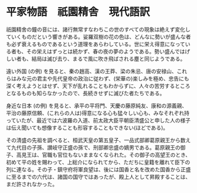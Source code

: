 # 平家物語　祇園精舎　現代語訳

祇園精舍の鐘の音には、諸行無常すなわちこの世のすべての現象は絶えず変化していくものだという響きがある。娑羅双樹の花の色は、どんなに勢いが盛んな者も必ず衰えるものであるという道理をあらわしている。世に栄え得意になっている者も、その栄えはずっとは続かず、春の夜の夢のようである。勢い盛んではげしい者も、結局は滅び去り、まるで風に吹き飛ばされる塵と同じようである。

遠い外国 (の例) を見ると、秦の趙高、漢の王莽、梁の朱忌、唐の安禄山、これらはみな元の君主や先代皇帝の政治に従わず、(栄華の)楽しみを極め、忠告にも深く考えようとはせず、天下が乱れることもわからずに、人々の苦労するところとなるものも知らなかったので、長続きせずに滅びた者たちである。

身近な日本 (の例) を見ると、承平の平将門、天慶の藤原純友、康和の源義親、平治の藤原信頼、(これらの人は)得意になる心も猛々しい心も、みなそれぞれ持っていたが、最近では六波羅の入道、前太政大臣平朝臣清盛公と申した人の様子は伝え聞いても想像することも形容することもできない(ほどである)。

その清盛の先祖を調べると、桓武天皇の第五皇子、一品式部卿葛原親王から数えて九代目の子孫、讃岐守正盛の孫で、刑部卿忠盛の嫡男である。葛原親王の御子、高見王は、官職も官位もないままなくなられた。その御子の高望王のとき、初めて平の姓を賜わって、上総介になられてから、ただちに皇籍を離れて臣下の列に連なる。その子・鎮守府将軍良望は、後には国香と名を改めた国香から正盛に至るまでの六代は、諸国の国守ではあったが、殿上人として昇殿することは、まだ許されなかった。
